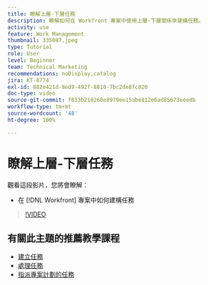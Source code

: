 ```yaml
---
title: 瞭解上層-下層任務
description: 瞭解如何在 Workfront 專案中使用上層-下層關係來建構任務。
activity: use
feature: Work Management
thumbnail: 335087.jpeg
type: Tutorial
role: User
level: Beginner
team: Technical Marketing
recommendations: noDisplay,catalog
jira: KT-8774
exl-id: 882e421d-8ed9-492f-8810-7bc2de8fc820
doc-type: video
source-git-commit: f033b210268e8979ee15abe812e6ad85673eeedb
workflow-type: tm+mt
source-wordcount: '48'
ht-degree: 100%

---
```


# 瞭解上層-下層任務

觀看這段影片，您將會瞭解：

* 在 [!DNL Workfront] 專案中如何建構任務

>[!VIDEO](https://video.tv.adobe.com/v/335087/?quality=12&learn=on)

## 有關此主題的推薦教學課程

* [建立任務](/help/manage-work/tasks/how-to-create-tasks.md)
* [處理任務](/help/manage-work/tasks/work-with-tasks.md)
* [指派專案計劃的任務](/help/manage-work/tasks/assign-tasks-from-the-project-plan.md)

